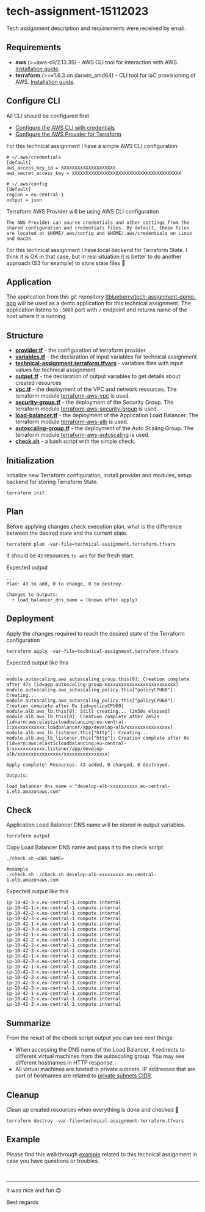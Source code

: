 # tech-assignment-15112023
Tech assignment description and requirements were received by email.

## Requirements
- **aws** (>=aws-cli/2.13.35) - AWS CLI tool for interaction with AWS. [Installation guide](https://docs.aws.amazon.com/cli/latest/userguide/getting-started-install.html).
- **terraform** (>=v1.6.3 on darwin_amd64) - CLI tool for IaC provisioning of AWS. [Installation guide](https://developer.hashicorp.com/terraform/tutorials/aws-get-started/install-cli).

## Configure CLI
All CLI should be configured first
- [Configure the AWS CLI with credentials](https://docs.aws.amazon.com/cli/v1/userguide/cli-chap-configure.html)
- [Configure the AWS Provider for Terraform](https://registry.terraform.io/providers/hashicorp/aws/latest/docs#authentication-and-configuration)

For this technical assignment I have a simple AWS CLI configuration
```
# ~/.aws/credentials
[default]
aws_access_key_id = XXXXXXXXXXXXXXXXXXXX
aws_secret_access_key = XXXXXXXXXXXXXXXXXXXXXXXXXXXXXXXXXXXXXXXX

# ~/.aws/config 
[default]
region = eu-central-1
output = json
```

Terraform AWS Provider will be using AWS CLI configuration
```
The AWS Provider can source credentials and other settings from the shared configuration and credentials files. By default, these files are located at $HOME/.aws/config and $HOME/.aws/credentials on Linux and macOS
```

For this technical assignment I have local backend for Terraform State.
I think it is OK in that case, but in real situation it is better to do another approach (S3 for example) to store state files 🙂

## Application
The application from this git repository [ltblueberry/tech-assignment-demo-app](https://github.com/ltblueberry/tech-assignment-demo-app) will be used as a demo application for this technical assignment.
The application listens to `:5000` port with `/` endpoint and returns name of the host where it is running.

## Structure
- [**provider.tf**](./provider.tf) - the configuration of terraform provider
- [**variables.tf**](./variables.tf) - the declaration of input variables for technical assignment
- [**technical-assignment.terraform.tfvars**](./technical-assignment.terraform.tfvars) - variables files with input values for technical assignment
- [**output.tf**](./output.tf) - the declaration of output variables to get details about created resources
- [**vpc.tf**](./vpc.tf) - the deployment of the VPC and network resources. The terraform module [terraform-aws-vpc](https://github.com/terraform-aws-modules/terraform-aws-vpc) is used.
- [**security-group.tf**](./security-group.tf) - the deployment of the Security Group. The terraform module [terraform-aws-security-group](https://github.com/terraform-aws-modules/terraform-aws-security-group) is used.
- [**load-balancer.tf**](./load-balancer.tf) - the deployment of the Application Load Balancer. The terraform module [terraform-aws-alb](https://github.com/terraform-aws-modules/terraform-aws-alb) is used.
- [**autoscaling-group.tf**](./autoscaling-group.tf) - the deployment of the Auto Scaling Group. The terraform module [terraform-aws-autoscaling](https://github.com/terraform-aws-modules/terraform-aws-autoscaling) is used. 
- [**check.sh**](./check.sh) - a bash script with the simple check.

## Initialization
Initialize new Terraform configuration, install provider and modules, setup backend for storing Terraform State.
```
terraform init
```

## Plan 
Before applying changes check execution plan, what is the difference between the desired state and the current state.
```
terraform plan -var-file=technical-assignment.terraform.tfvars
```

It should be `43` resources `to add` for the fresh start.

Expected output
```
...
Plan: 43 to add, 0 to change, 0 to destroy.

Changes to Outputs:
  + load_balancer_dns_name = (known after apply)
```

## Deployment
Apply the changes required to reach the desired state of the Terraform configuration
```
terraform apply -var-file=technical-assignment.terraform.tfvars
```

Expected output like this
```
...
module.autoscaling.aws_autoscaling_group.this[0]: Creation complete after 47s [id=app-autoscaling-group-xxxxxxxxxxxxxxxxxxxxxxxxxx]
module.autoscaling.aws_autoscaling_policy.this["policyCPU60"]: Creating...
module.autoscaling.aws_autoscaling_policy.this["policyCPU60"]: Creation complete after 0s [id=policyCPU60]
module.alb.aws_lb.this[0]: Still creating... [2m50s elapsed]
module.alb.aws_lb.this[0]: Creation complete after 2m52s [id=arn:aws:elasticloadbalancing:eu-central-1:xxxxxxxxxxxx:loadbalancer/app/develop-alb/xxxxxxxxxxxxxxxx]
module.alb.aws_lb_listener.this["http"]: Creating...
module.alb.aws_lb_listener.this["http"]: Creation complete after 0s [id=arn:aws:elasticloadbalancing:eu-central-1:xxxxxxxxxxxx:listener/app/develop-alb/xxxxxxxxxxxxxxxx/xxxxxxxxxxxxxxxx]

Apply complete! Resources: 43 added, 0 changed, 0 destroyed.

Outputs:

load_balancer_dns_name = "develop-alb-xxxxxxxxxx.eu-central-1.elb.amazonaws.com"
```

## Check
Application Load Balancer DNS name will be stored in output variables.
```
terraform output
```

Copy Load Balancer DNS name and pass it to the check script.
```
./check.sh <DNS_NAME>

#example
./check.sh ./check.sh develop-alb-xxxxxxxxx.eu-central-1.elb.amazonaws.com
```

Expected output like this
```
ip-10-42-3-x.eu-central-1.compute.internal
ip-10-42-1-x.eu-central-1.compute.internal
ip-10-42-2-x.eu-central-1.compute.internal
ip-10-42-3-x.eu-central-1.compute.internal
ip-10-42-1-x.eu-central-1.compute.internal
ip-10-42-3-x.eu-central-1.compute.internal
ip-10-42-1-x.eu-central-1.compute.internal
ip-10-42-2-x.eu-central-1.compute.internal
ip-10-42-2-x.eu-central-1.compute.internal
ip-10-42-3-x.eu-central-1.compute.internal
ip-10-42-1-x.eu-central-1.compute.internal
ip-10-42-3-x.eu-central-1.compute.internal
ip-10-42-1-x.eu-central-1.compute.internal
ip-10-42-2-x.eu-central-1.compute.internal
ip-10-42-2-x.eu-central-1.compute.internal
ip-10-42-3-x.eu-central-1.compute.internal
ip-10-42-3-x.eu-central-1.compute.internal
ip-10-42-1-x.eu-central-1.compute.internal
ip-10-42-2-x.eu-central-1.compute.internal
ip-10-42-3-x.eu-central-1.compute.internal
```

## Summarize
From the result of the check script output you can see next things:
- When accessing the DNS name of the Load Balancer, it redirects to different virtual machines from the autoscaling group. You may see different hostnames in HTTP response.
- All virtual machines are hosted in private subnets. IP addresses that are part of hostnames are related to [private subnets CIDR](https://github.com/ltblueberry/tech-assignment-15112023/blob/main/vpc.tf#L14).

## Cleanup
Clean up created resources when everything is done and checked 🙂
```
terraform destroy -var-file=technical-assignment.terraform.tfvars
```

## Example
Please find this walkthrough [example](https://github.com/ltblueberry/tech-assignment-15112023/tree/main/example) related to this technical assignment in case you have questions or troubles.

<br>

---
It was nice and fun 😊

Best regards